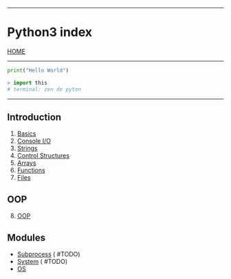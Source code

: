 
---
# Python3 index

[HOME](/README.md)

---
```python
print("Hello World")

> import this
# terminal: zen de pyton
```
---

## Introduction

1. [Basics](./data/01_Basics.md)
2. [Console I/O](./data/02_IO.md)
3. [Strings](./data/03_Strings.md)
4. [Control Structures](./data/04_Control.md)
5. [Arrays](./data/05_Arrays.md)
6. [Functions](./data/06_Functions.md)
7. [Files](./data/07_Files.md)

## OOP
8. [OOP](./data/08_OOP.md)

## Modules
- [Subprocess]() ( #TODO)
- [System]() ( #TODO)
- [OS](./modules/OS.md)
